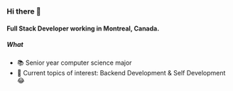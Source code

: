  ### Hi there 👋

#### Full Stack Developer working in Montreal, Canada.

##### What
- :books: Senior year computer science major 
- 🌱 Current topics of interest: Backend Development & Self Development 😂
 
